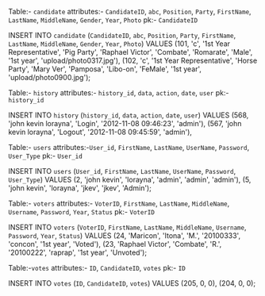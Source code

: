 Table:- `candidate`
attributes:-  `CandidateID`, `abc`, `Position`, `Party`, `FirstName`, `LastName`, `MiddleName`, `Gender`, `Year`, `Photo`
pk:- `CandidateID`


INSERT INTO `candidate` (`CandidateID`, `abc`, `Position`, `Party`, `FirstName`, `LastName`, `MiddleName`, `Gender`, `Year`, `Photo`) VALUES
(101, 'c', '1st Year Representative', 'Pig Party', 'Raphael Victor', 'Combate', 'Romarate', 'Male', '1st year', 'upload/photo0317.jpg'),
(102, 'c', '1st Year Representative', 'Horse Party', 'Mary Ver', 'Pamposa', 'Libo-on', 'FeMale', '1st year', 'upload/photo0900.jpg');





Table:- `history`
attributes:- `history_id`, `data`, `action`, `date`, `user`
pk:- `history_id`

INSERT INTO `history` (`history_id`, `data`, `action`, `date`, `user`) VALUES
(568, 'john kevin lorayna', 'Login', '2012-11-08 09:46:23', 'admin'),
(567, 'john kevin lorayna', 'Logout', '2012-11-08 09:45:59', 'admin'),





Table:- `users`
attributes:-`User_id`, `FirstName`, `LastName`, `UserName`, `Password`, `User_Type`
pk:- `User_id`


INSERT INTO `users` (`User_id`, `FirstName`, `LastName`, `UserName`, `Password`, `User_Type`) VALUES
(2, 'john kevin', 'lorayna', 'admin', 'admin', 'admin'),
(5, 'john kevin', 'lorayna', 'jkev', 'jkev', 'Admin');



Table:- `voters`
attributes:- `VoterID`, `FirstName`, `LastName`, `MiddleName`, `Username`, `Password`, `Year`, `Status`
pk:- `VoterID`

INSERT INTO `voters` (`VoterID`, `FirstName`, `LastName`, `MiddleName`, `Username`, `Password`, `Year`, `Status`) VALUES
(24, 'Maricon', 'Itona', 'M.', '20100333', 'concon', '1st year', 'Voted'),
(23, 'Raphael Victor', 'Combate', 'R.', '20100222', 'raprap', '1st year', 'Unvoted');


Table:-`votes`
attributes:- `ID`, `CandidateID`, `votes`
pk:- `ID`



INSERT INTO `votes` (`ID`, `CandidateID`, `votes`) VALUES
(205, 0, 0),
(204, 0, 0);
